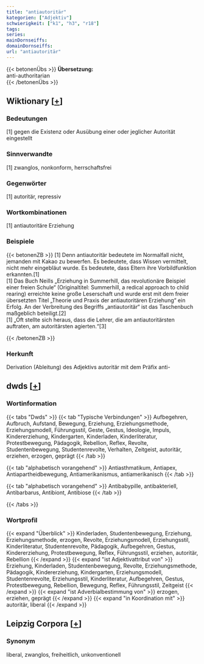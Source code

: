 ```yaml
---
title: "antiautoritär"
kategorien: ["Adjektiv"]
schwierigkeit: ["k1", "h3", "r18"]
tags:
series:
mainDornseiffs:
domainDornseiffs:
url: "antiautoritär"
---
```


{{< betonenÜbs >}}
**Übersetzung:**  
anti-authoritarian  
{{< /betonenÜbs >}}

## Wiktionary [[+](https://de.wiktionary.org/wiki/antiautoritär)]

### Bedeutungen
[1] gegen die Existenz oder Ausübung einer oder jeglicher Autorität eingestellt  

### Sinnverwandte
[1] zwanglos, nonkonform, herrschaftsfrei  

### Gegenwörter
[1] autoritär, repressiv  

### Wortkombinationen
[1] antiautoritäre Erziehung  

### Beispiele
{{< betonenZB >}}
[1] Denn antiautoritär bedeutete im Normalfall nicht, jemanden mit Kakao zu bewerfen. Es bedeutete, dass Wissen vermittelt, nicht mehr eingebläut wurde. Es bedeutete, dass Eltern ihre Vorbildfunktion erkannten.[1]  
[1] Das Buch Neills „Erziehung in Summerhill, das revolutionäre Beispiel einer freien Schule“ (Originaltitel: Summerhill, a redical approach to child rearing) erreichte keine große Leserschaft und wurde erst mit dem freier übersetzten Titel „Theorie und Praxis der antiautoritären Erziehung“ ein Erfolg. An der Verbreitung des Begriffs „antiautoritär“ ist das Taschenbuch maßgeblich beteiligt.[2]  
[1] „Oft stellte sich heraus, dass die Lehrer, die am antiautoritärsten auftraten, am autoritärsten agierten.“[3]  

{{< /betonenZB >}}
### Herkunft
Derivation (Ableitung) des Adjektivs autoritär mit dem Präfix anti-  



## dwds [[+](https://www.dwds.de/wb/antiautoritär)]

### Wortinformation
{{< tabs "Dwds" >}}
{{< tab "Typische Verbindungen" >}}
Aufbegehren, Aufbruch, Aufstand, Bewegung, Erziehung, Erziehungsmethode, Erziehungsmodell, Führungsstil, Geste, Gestus, Ideologie, Impuls, Kindererziehung, Kindergarten, Kinderladen, Kinderliteratur, Protestbewegung, Pädagogik, Rebellion, Reflex, Revolte, Studentenbewegung, Studentenrevolte, Verhalten, Zeitgeist, autoritär, erziehen, erzogen, geprägt
{{< /tab >}}

{{< tab "alphabetisch vorangehend" >}}
Antiasthmatikum, Antiapex, Antiapartheidbewegung, Antiamerikanismus, antiamerikanisch
{{< /tab >}}

{{< tab "alphabetisch vorangehend" >}}
Antibabypille, antibakteriell, Antibarbarus, Antibiont, Antibiose
{{< /tab >}}

{{< /tabs >}}

### Wortprofil
{{< expand "Überblick" >}} Kinderladen, Studentenbewegung, Erziehung, Erziehungsmethode, erzogen, Revolte, Erziehungsmodell, Erziehungsstil, Kinderliteratur, Studentenrevolte, Pädagogik, Aufbegehren, Gestus, Kindererziehung, Protestbewegung, Reflex, Führungsstil, erziehen, autoritär, Rebellion {{< /expand >}}
{{< expand "ist Adjektivattribut von" >}} Erziehung, Kinderladen, Studentenbewegung, Revolte, Erziehungsmethode, Pädagogik, Kindererziehung, Kindergarten, Erziehungsmodell, Studentenrevolte, Erziehungsstil, Kinderliteratur, Aufbegehren, Gestus, Protestbewegung, Rebellion, Bewegung, Reflex, Führungsstil, Zeitgeist {{< /expand >}}
{{< expand "ist Adverbialbestimmung von" >}} erzogen, erziehen, geprägt {{< /expand >}}
{{< expand "in Koordination mit" >}} autoritär, liberal {{< /expand >}}

## Leipzig Corpora [[+](https://corpora.uni-leipzig.de/en/res?word=antiautoritär&corpusId=deu_newscrawl-public_2018)]


### Synonym
liberal, zwanglos, freiheitlich, unkonventionell

